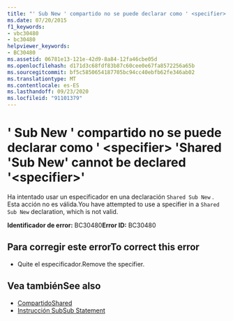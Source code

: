 ```yaml
---
title: "' Sub New ' compartido no se puede declarar como ' <specifier> '"
ms.date: 07/20/2015
f1_keywords:
- vbc30480
- bc30480
helpviewer_keywords:
- BC30480
ms.assetid: 06781e13-121e-42d9-8a84-12fa46cbe05d
ms.openlocfilehash: d171d3c68fdf83b87c60cee0e67fa8572256a65b
ms.sourcegitcommit: bf5c5850654187705bc94cc40ebfb62fe346ab02
ms.translationtype: MT
ms.contentlocale: es-ES
ms.lasthandoff: 09/23/2020
ms.locfileid: "91101379"
---
```

# <a name="shared-sub-new-cannot-be-declared-specifier"></a><span data-ttu-id="c5e24-102">' Sub New ' compartido no se puede declarar como ' \<specifier> '</span><span class="sxs-lookup"><span data-stu-id="c5e24-102">Shared 'Sub New' cannot be declared '\<specifier>'</span></span>

<span data-ttu-id="c5e24-103">Ha intentado usar un especificador en una declaración `Shared Sub New` . Esta acción no es válida.</span><span class="sxs-lookup"><span data-stu-id="c5e24-103">You have attempted to use a specifier in a `Shared Sub New` declaration, which is not valid.</span></span>  
  
 <span data-ttu-id="c5e24-104">**Identificador de error:** BC30480</span><span class="sxs-lookup"><span data-stu-id="c5e24-104">**Error ID:** BC30480</span></span>  
  
## <a name="to-correct-this-error"></a><span data-ttu-id="c5e24-105">Para corregir este error</span><span class="sxs-lookup"><span data-stu-id="c5e24-105">To correct this error</span></span>  
  
- <span data-ttu-id="c5e24-106">Quite el especificador.</span><span class="sxs-lookup"><span data-stu-id="c5e24-106">Remove the specifier.</span></span>  
  
## <a name="see-also"></a><span data-ttu-id="c5e24-107">Vea también</span><span class="sxs-lookup"><span data-stu-id="c5e24-107">See also</span></span>

- [<span data-ttu-id="c5e24-108">Compartido</span><span class="sxs-lookup"><span data-stu-id="c5e24-108">Shared</span></span>](../language-reference/modifiers/shared.md)
- [<span data-ttu-id="c5e24-109">Instrucción Sub</span><span class="sxs-lookup"><span data-stu-id="c5e24-109">Sub Statement</span></span>](../language-reference/statements/sub-statement.md)
